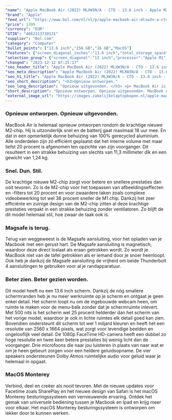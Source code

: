 ```yaml
---
"name": "Apple MacBook Air (2022) MLXW3N/A - CTO - 13.6 inch - Apple M2 - 256 GB - Spacegrijs"
"brand": "Apple"
"feed_url": "https://www.bol.com/nl/nl/p/apple-macbook-air-mlxw3n-a-cto-13-6-inch-apple-m2-256-gb-spacegrijs/9300000143848189"
"price": 1399
"currency": "EUR"
"GTIN": "4062313730131"
"supplier": "Bol.com"
"category": "Computer"
"bullet_points": ["13.6 inch","256 GB","16 GB","MacOS"]
"features": {"screen_diagonal_inches":"13.6 inch","total_storage_space":"256 GB","memory_size":"16 GB","operating_system":"MacOS"}
"selection_group": {"screen_diagonal":"13 inch","processor":"Apple M1","changed_price_past_3_days":false,"product_family":"MacBook Air"}
"changed": "2023-12-12 07:25:17"
"seo_header_title": "Apple MacBook Air (2022) MLXW3N/A - CTO - 13.6 inch - Apple M2 - 256 GB - Spacegrijs"
"seo_meta_description": "Apple MacBook Air (2022) MLXW3N/A - CTO - 13.6 inch - Apple M2 - 256 GB - Spacegrijs"
"seo_h1_title": "Apple MacBook Air (2022) MLXW3N/A - CTO - 13.6 inch - Apple M2 - 256 GB - Spacegrijs"
"seo_short_description": "<h3>Opnieuw ontworpen."
"seo_long_description": "Opnieuw uitgevonden. </h3> <p> MacBook Air is helemaal opnieuw ontworpen rondom de krachtige nieuwe M2‑chip. Hij is uitzonderlijk snel en de batterij gaat maximaal 18 uur mee. En dat in een opmerkelijk dunne behuizing van 100% gerecycled aluminium. Alle onderdelen zijn zó efficiënt geplaatst dat het interne volume met maar liefst 20 procent is afgenomen ten opzichte van zijn voorganger. Dit resulteert in een strakke behuizing van slechts van 11,3 millimeter dik en een gewicht van 1,24 kg.  </p> <h3>Snel. Dun. Stil. </h3> <p> De krachtige nieuwe M2-chip zorgt voor betere en snellere prestaties dan ooit tevoren. Zo is de M2-chip voor het toepassen van afbeeldingseffecten en -filters tot 20 procent en voor zwaardere taken zoals complexe videobewerking tot wel 38 procent sneller de M1 chip. Dankzij het zeer efficiënte en zuinige design van de M2-chip zitten al deze krachtige prestaties verpakt in een strakke behuizing zonder ventilatoren. Zo blijft de dit model helemaal stil, hoe zwaar de taak ook is.  </p> <h3>Magsafe is terug. </h3> <p> Terug van weggeweest is de Magsafe aansluiting, voor het opladen van je Macbook met een gerust hart. De Magsafe aansluiting is magnetisch, waardoor deze direct loslaat als eraan getrokken wordt. Zo wordt je MacBook niet van de tafel getrokken als er iemand door je snoer heenloopt. Ook heb je dankzij de Magsafe aansluiting de vrijheid om beide Thunderbolt 4 aansluitingen te gebruiken voor al je randapparatuur.  </p> <h3>Beter zien. Beter gezien worden. </h3> <p> Dit model heeft nu een 13. 6 inch scherm. Dankzij de nóg smallere schermranden heb je nu meer werkruimte op je scherm en ontgaat je geen enkel detail. Het scherm loopt nu om de ingebouwde webcam heen, om ruimte te maken voor de menu-balk zonder dat je schermruimte inlevert. Met 500 nits is het scherm wel 25 procent helderder dan het scherm van het vorige model, waardoor je ook in lichte ruimtes elk detail goed kan zien. Bovendien ondersteunt dit scherm tot wel 1 miljard kleuren en heeft het een resolutie van 2560 x 1664 pixels, wat zorgt voor levendige beelden en ongelooflijk veel detail. De 1080p FaceTime HD-camera heeft een dubbel zo hoge resolutie en twee keer betere prestaties bij weinig licht dan de voorganger. Drie microfoons die naar jou luisteren in plaats van naar wat er om je heen gebeurt zorgen voor een heldere geluidsopname. De vier speakers ondersteunen Dolby Atmos ruimtelijke audio voor geluid waar je helemaal in opgaat.  </p> <h3>MacOS Monterey</h3> <p> Verbind, deel en creëer als nooit tevoren. Met de nieuwe updates voor Facetime zoals SharePlay en het nieuwe design van Safari is het macOS Monterey besturingssysteem een vernieuwende ervaring. Ontdek het gemak van universele bediening tussen je Macbook en Ipad en krijg meer voor elkaar. Het macOS Monterey besturingssysteem is ontworpen om lekker door te kunnen werken.  </p>"
"short_description": "Opnieuw ontworpen. Opnieuw uitgevonden. MacBook Air is helemaal opnieuw ontworpen rondom de krachtige nieuwe M2‑chip. Hij is uitzonderlijk snel en de batterij gaat maximaal 18 uur mee. En dat in een opmerkelijk dunne behuizing van 100% gerecycled aluminium. Alle onderdelen zijn zó efficiënt geplaatst dat het interne volume met maar liefst 20 procent is afgenomen ten opzichte van zijn voorganger. Dit resulteert in een strakke behuizing van slechts van 11,3 millimeter dik en een gewicht van 1,24 kg. Snel. Dun. Stil. De krachtige nieuwe M2-chip zorgt voor betere en snellere prestaties dan ooit tevoren. Zo is de M2-chip voor het toepassen van afbeeldingseffecten en -filters tot 20 procent en voor zwaardere taken zoals complexe videobewerking tot wel 38 procent sneller de M1 chip. Dankzij het zeer efficiënte en zuinige design van de M2-chip zitten al deze krachtige prestaties verpakt in een strakke behuizing zonder ventilatoren. Zo blijft de dit model helemaal stil, hoe zwaar de taak ook is. Magsafe is terug. Terug van weggeweest is de Magsafe aansluiting, voor het opladen van je Macbook met een gerust hart. De Magsafe aansluiting is magnetisch, waardoor deze direct loslaat als eraan getrokken wordt. Zo wordt je MacBook niet van de tafel getrokken als er iemand door je snoer heenloopt. Ook heb je dankzij de Magsafe aansluiting de vrijheid om beide Thunderbolt 4 aansluitingen te gebruiken voor al je randapparatuur. Beter zien. Beter gezien worden. Dit model heeft nu een 13.6 inch scherm. Dankzij de nóg smallere schermranden heb je nu meer werkruimte op je scherm en ontgaat je geen enkel detail. Het scherm loopt nu om de ingebouwde webcam heen, om ruimte te maken voor de menu-balk zonder dat je schermruimte inlevert. Met 500 nits is het scherm wel 25 procent helderder dan het scherm van het vorige model, waardoor je ook in lichte ruimtes elk detail goed kan zien. Bovendien ondersteunt dit scherm tot wel 1 miljard kleuren en heeft het een resolutie van 2560 x 1664 pixels, wat zorgt voor levendige beelden en ongelooflijk veel detail. De 1080p FaceTime HD-camera heeft een dubbel zo hoge resolutie en twee keer betere prestaties bij weinig licht dan de voorganger. Drie microfoons die naar jou luisteren in plaats van naar wat er om je heen gebeurt zorgen voor een heldere geluidsopname. De vier speakers ondersteunen Dolby Atmos ruimtelijke audio voor geluid waar je helemaal in opgaat. MacOS Monterey Verbind, deel en creëer als nooit tevoren. Met de nieuwe updates voor Facetime zoals SharePlay en het nieuwe design van Safari is het macOS Monterey besturingssysteem een vernieuwende ervaring. Ontdek het gemak van universele bediening tussen je Macbook en Ipad en krijg meer voor elkaar. Het macOS Monterey besturingssysteem is ontworpen om lekker door te kunnen werken."
"external_image_url": "https://images.zakelijkelaptopkopen.nl/apple-macbook-air-mlxw3n-a-cto-13-6-inch-apple-m2-256-gb-spacegrijs-2.webp"
---
```


<h3>Opnieuw ontworpen. Opnieuw uitgevonden.</h3> <p>  MacBook Air is helemaal opnieuw ontworpen rondom de krachtige nieuwe M2‑chip. Hij is uitzonderlijk snel en de batterij gaat maximaal 18 uur mee. En dat in een opmerkelijk dunne behuizing van 100% gerecycled aluminium. Alle onderdelen zijn zó efficiënt geplaatst dat het interne volume met maar liefst 20 procent is afgenomen ten opzichte van zijn voorganger. Dit resulteert in een strakke behuizing van slechts van 11,3 millimeter dik en een gewicht van 1,24 kg.  </p> <h3>Snel. Dun. Stil.</h3> <p>  De krachtige nieuwe M2-chip zorgt voor betere en snellere prestaties dan ooit tevoren. Zo is de M2-chip voor het toepassen van afbeeldingseffecten en -filters tot 20 procent en voor zwaardere taken zoals complexe videobewerking tot wel 38 procent sneller de M1 chip. Dankzij het zeer efficiënte en zuinige design van de M2-chip zitten al deze krachtige prestaties verpakt in een strakke behuizing zonder ventilatoren. Zo blijft de dit model helemaal stil, hoe zwaar de taak ook is.  </p> <h3>Magsafe is terug.</h3> <p>  Terug van weggeweest is de Magsafe aansluiting, voor het opladen van je Macbook met een gerust hart. De Magsafe aansluiting is magnetisch, waardoor deze direct loslaat als eraan getrokken wordt. Zo wordt je MacBook niet van de tafel getrokken als er iemand door je snoer heenloopt. Ook heb je dankzij de Magsafe aansluiting de vrijheid om beide Thunderbolt 4 aansluitingen te gebruiken voor al je randapparatuur.  </p> <h3>Beter zien. Beter gezien worden.</h3> <p>  Dit model heeft nu een 13.6 inch scherm. Dankzij de nóg smallere schermranden heb je nu meer werkruimte op je scherm en ontgaat je geen enkel detail. Het scherm loopt nu om de ingebouwde webcam heen, om ruimte te maken voor de menu-balk zonder dat je schermruimte inlevert. Met 500 nits is het scherm wel 25 procent helderder dan het scherm van het vorige model, waardoor je ook in lichte ruimtes elk detail goed kan zien. Bovendien ondersteunt dit scherm tot wel 1 miljard kleuren en heeft het een resolutie van 2560 x 1664 pixels, wat zorgt voor levendige beelden en ongelooflijk veel detail. De 1080p FaceTime HD-camera heeft een dubbel zo hoge resolutie en twee keer betere prestaties bij weinig licht dan de voorganger. Drie microfoons die naar jou luisteren in plaats van naar wat er om je heen gebeurt zorgen voor een heldere geluidsopname. De vier speakers ondersteunen Dolby Atmos ruimtelijke audio voor geluid waar je helemaal in opgaat.  </p> <h3>MacOS Monterey</h3> <p>  Verbind, deel en creëer als nooit tevoren. Met de nieuwe updates voor Facetime zoals SharePlay en het nieuwe design van Safari is het macOS Monterey besturingssysteem een vernieuwende ervaring. Ontdek het gemak van universele bediening tussen je Macbook en Ipad en krijg meer voor elkaar. Het macOS Monterey besturingssysteem is ontworpen om lekker door te kunnen werken.  </p>
